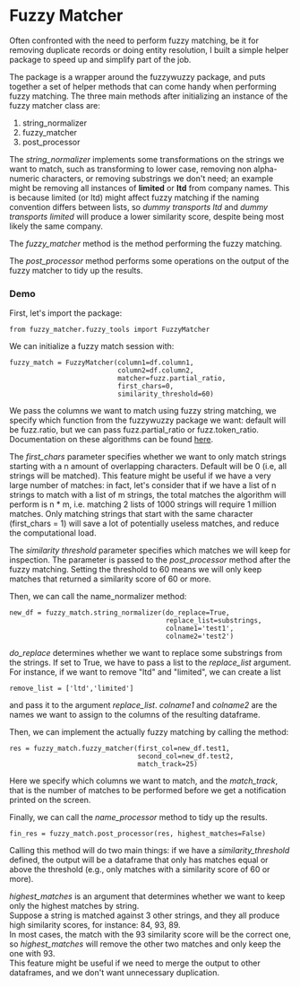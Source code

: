 # Fuzzy Matcher

Often confronted with the need to perform fuzzy matching, be it for removing duplicate records or
doing entity resolution, I built a simple helper package to speed up and simplify part of the job.

The package is a wrapper around the fuzzywuzzy package, and puts together a set of helper methods that can come handy when performing fuzzy matching.
The three main methods after initializing an instance of the fuzzy matcher class are:
<ol>
  <li> string_normalizer </li>
  <li> fuzzy_matcher </li>
  <li> post_processor </li>
</ol>

The *string_normalizer* implements some transformations on the strings we want to match, such as transforming to lower case,
removing non alpha-numeric characters, or removing substrings we don't need; an example might be removing
all instances of __limited__ or __ltd__ from company names. This is because limited (or ltd) might affect fuzzy matching if the naming
convention differs between lists, so *dummy transports ltd* and *dummy transports limited* will produce a lower similarity
score, despite being most likely the same company.

The *fuzzy_matcher* method is the method performing the fuzzy matching.

The *post_processor* method performs some operations on the output of the fuzzy matcher to tidy up the results.

### Demo

First, let's import the package:

```
from fuzzy_matcher.fuzzy_tools import FuzzyMatcher
```

We can initialize a fuzzy match session with:

```
fuzzy_match = FuzzyMatcher(column1=df.column1,
                           column2=df.column2,
                           matcher=fuzz.partial_ratio,
                           first_chars=0,
                           similarity_threshold=60)
```

We pass the columns we want to match using fuzzy string matching, we specify which
function from the fuzzywuzzy package we want: default will be fuzz.ratio, but we can pass fuzz.partial_ratio or fuzz.token_ratio.
Documentation on these algorithms can be found [here](https://pypi.org/project/fuzzywuzzy/).

The *first_chars* parameter specifies whether we want to only match strings starting with a n amount
of overlapping characters. Default will be 0 (i.e, all strings will be matched). This feature might be useful if we have a very large number of matches: in fact, let's consider that if
we have a list of n strings to match with a list of m strings, the total matches the algorithm will perform is n * m, i.e. matching 2 lists of
1000 strings will require 1 million matches. 
Only matching strings that start with the same character (first_chars = 1) will save a lot of 
potentially useless matches, and reduce the computational load.

The *similarity threshold* parameter specifies which matches we will keep for inspection. The parameter is passed to the
*post_processor* method after the fuzzy matching. Setting the threshold to 60 means we will only keep matches that returned a similarity score of
60 or more.

Then, we can call the name_normalizer method:
```
new_df = fuzzy_match.string_normalizer(do_replace=True, 
                                       replace_list=substrings, 
                                       colname1='test1',
                                       colname2='test2')
```

*do_replace* determines whether we want to replace some substrings from the strings. If set to True, we
have to pass a list to the *replace_list* argument. For instance, if we want to remove "ltd" and "limited", we can create a list

```
remove_list = ['ltd','limited']
```

and pass it to the argument *replace_list*. *colname1* and *colname2* are the names we want to assign to the columns
of the resulting dataframe.

Then, we can implement the actually fuzzy matching by calling the method:

```
res = fuzzy_match.fuzzy_matcher(first_col=new_df.test1, 
                                second_col=new_df.test2, 
                                match_track=25)
```

Here we specify which columns we want to match, and the *match_track*, that is the number
of matches to be performed before we get a notification printed on the screen.

Finally, we can call the *name_processor* method to tidy up the results.

```
fin_res = fuzzy_match.post_processor(res, highest_matches=False)
```

Calling this method will do two main things: if we have a *similarity_threshold* defined, 
the output will be a dataframe that only has matches equal or above the threshold (e.g., only
matches with a similarity score of 60 or more).

*highest_matches* is an argument that determines whether we want to keep only the highest matches
by string. 
</br>
Suppose a string is matched against 3 other strings, and they all produce high similarity scores, for instance:
84, 93, 89. 
<br>
In most cases, the match with the 93 similarity score will be the correct one, so 
*highest_matches* will remove the other two matches and only keep the one with 93.
<br>
This feature might be useful if we need to merge the output to other dataframes, and we don't want
unnecessary duplication.



